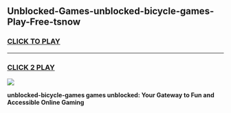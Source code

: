 
## Unblocked-Games-unblocked-bicycle-games-Play-Free-tsnow
<h3>
<a href="https://premium76.site?title=unblocked-bicycle-games&ref=20A">CLICK TO PLAY</a></h3>
<hr>

<h3>
<a href="https://premium76.site?title=unblocked-bicycle-games&ref=20A">CLICK 2 PLAY</a>
  
</h3>

<a href="https://premium76.site?title=unblocked-bicycle-games&ref=20A"><img src="https://clearcache.store/games.png"></a>


**unblocked-bicycle-games games unblocked: Your Gateway to Fun and Accessible Online Gaming**

